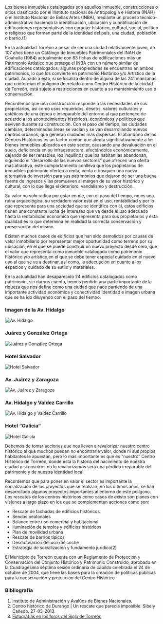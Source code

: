 
Los bienes inmuebles catalogados son aquellos inmueble, construcciones o sitios  clasificado por el Instituto nacional de Antropología e Historia (INAH) o el Instituto Nacional de Bellas Artes (INBA), mediante un proceso técnico- administrativo haciendo la identificación, ubicación y cuantificación de edificaciones representativas con carácter histórico, cultural, social, político o religioso que forman parte de la identidad del país, una ciudad, población o barrio.(1)

En la actualidad Torreón a pesar de ser una ciudad relativamente joven, de 107 años  tiene un  Catálogo de Inmuebles Patrimoniales del INAH de Coahuila (1984) actualmente con  83 fichas de edificaciones más un Patrimonio Artístico que protege el INBA con un número similar  de edificaciones catalogados; algunas propiedades se encuentran  en ambos patrimonios, lo que los convierte en patrimonio Histórico y/o Artístico de la ciudad. Aunado a esto, si se localiza dentro de alguna de las 241 manzanas que conforman el polígono decretado como Centro Histórico de la ciudad de Torreón, está sujeto a  restricciones en cuanto a su mantenimiento uso o conservación.

Recordemos que una construcción  responde a las necesidades de sus propietarios, así como  usos requeridos, deseos, valores culturales y estéticos de una época e inseparable del entorno al que pertenece  de acuerdo a los acontecimientos históricos, económicos  y políticos que seviven durante su construcción. Con el paso del tiempo, las ciudades cambian, determinadas áreas se vacían y se van desarrollando nuevos centros urbanos, qué generan ciudades más dispersas. El abandono de los  Centros Históricos es un factor común que afecta significativamente a los bienes inmuebles ubicados en este sector, causando una devaluación en el suelo, deficiencia en su infraestructura, afectándolos económicamente, dejando de ser rentables,  los inquilinos que los habitan las abandonan, siguiendo el “desarrollo de las nuevos sectores” que ofrecen una oferta más atractiva, este comportamiento conlleva que los propietarios de inmuebles patrimonio oferten a renta, venta o busquen una nueva alternativa de inversión para sus patrimonios que dejaron de ser una buena fuente de ingresos y las promueven al margen de su valor histórico y cultural, con lo que llega el deterioro, vandalismo y destrucción.

Su valor no solo radica por estar en pie, con el paso del tiempo, no es una ruina arqueológica, su verdadero valor está en el uso, rentabilidad y por lo que representa para una sociedad que se identifica con él, estos edificios tienen una constante lucha de intereses que va desde el uso adecuado  hasta la rentabilidad económica que representa para sus propietarios y esta dualidad es lo que determina en realidad la correcta conservación y preservación del mismo.

Existen muchos casos de edificios que han sido demolidos por causas de valor inmobiliario por representar  mejor oportunidad como terreno por su ubicación, en el que se  puede construir un nuevo proyecto desde cero, que el valor que representa como inmueble catalogado como patrimonio histórico y/o artístico,en el que se debe tener especial cuidado en el nuevo uso al que se va a destinar, así como, la adecuación en cuanto a los espacios y cuidado de su estilo y materiales.

En la actualidad han desaparecido 24 edificios catalogados como patrimonio, sin darnos cuenta, hemos perdido una parte importante de la riqueza que nos define como una ciudad que nace partiendo de una importante actividad económica y conectividad identidad e imagen urbana  que se ha ido diluyendo con el paso del tiempo.

### Imagen de la Av. Hidalgo

<img class="img-responsive" src="es-mas-facil-cambiar-la-ciudad-que-cambiar-nosotros/01-avenida-hidalgo.jpg" alt="Av. Hidalgo">

### Juárez y González Ortega

<img class="img-responsive" src="es-mas-facil-cambiar-la-ciudad-que-cambiar-nosotros/02-juarez-gonzalez-ortega.jpg" alt="Juárez y González Ortega">

### Hotel Salvador

<img class="img-responsive" src="es-mas-facil-cambiar-la-ciudad-que-cambiar-nosotros/03-hotel-salvador.jpg" alt="Hotel Salvador">

### Av. Juárez y Zaragoza

<img class="img-responsive" src="es-mas-facil-cambiar-la-ciudad-que-cambiar-nosotros/04-avenida-juarez-zaragoza.jpg" alt="Av. Juárez y Zaragoza">

### Av. Hidalgo y Valdez Carrillo

<img class="img-responsive" src="es-mas-facil-cambiar-la-ciudad-que-cambiar-nosotros/05-avenida-hidalgo-valdez-carrillo.jpg" alt="Av. Hidalgo y Valdez Carrillo">

### Hotel “Galicia”

<img class="img-responsive" src="es-mas-facil-cambiar-la-ciudad-que-cambiar-nosotros/06-hotel-galicia.jpg" alt="Hotel Galicia">

Debemos de tomar acciones que nos lleven a revalorizar nuestro centro histórico al que muchos pueden no encontrarle valor, donde ni sus propios habitantes le apuestan, pero lo más importante es que es “nuestro” Centro Histórico de Torreón, donde está la historia del nacimiento de nuestra ciudad  y si nosotros no lo revalorizamos será una pérdida irreparable del patrimonio y de nuestra identidad local.

Recordemos que para poner en valor el sector es importante la socialización de los proyectos  que se realizan; en los últimos años, se han desarrollado algunos proyectos importantes  al entorno de este polígono. Los rescates de los centros históricos como casos de existo son planes con visiones a largo plazo en los que se complementan acciones como son:

- Rescate de fachadas de edificios históricos
- Sendas peatonales
- Balance entre uso comercial y habitacional
- Iluminación de templos y edificios históricos
- Plan de movilidad urbana
- Rescate de barrios típicos
- Desmotivación del uso del coche
- Estrategia de socialización y fundamento jurídico(2)

El Municipio de Torreón cuenta con un Reglamento de Protección y Conservación del Conjunto Histórico y Patrimonio Construido; aprobado en la Cuadragésima séptima sesión ordinaria de cabildo celebrada el 24 de octubre de  2004, que tiene  las bases para la creación de políticas públicas para la conservación y protección del Centro Histórico.

### Bibliografía

1. Instituto de Administración y Avalúos de Bienes Nacionales.
2. Centro histórico de Durango | Un rescate que parecía imposible. Sibely Cañedo. 27-03-2013.
3. [Fotografías en los foros del Siglo de Torreón](http://foros.elsiglodetorreon.com.mx/cultura/586788-alguien+sabe.html)
